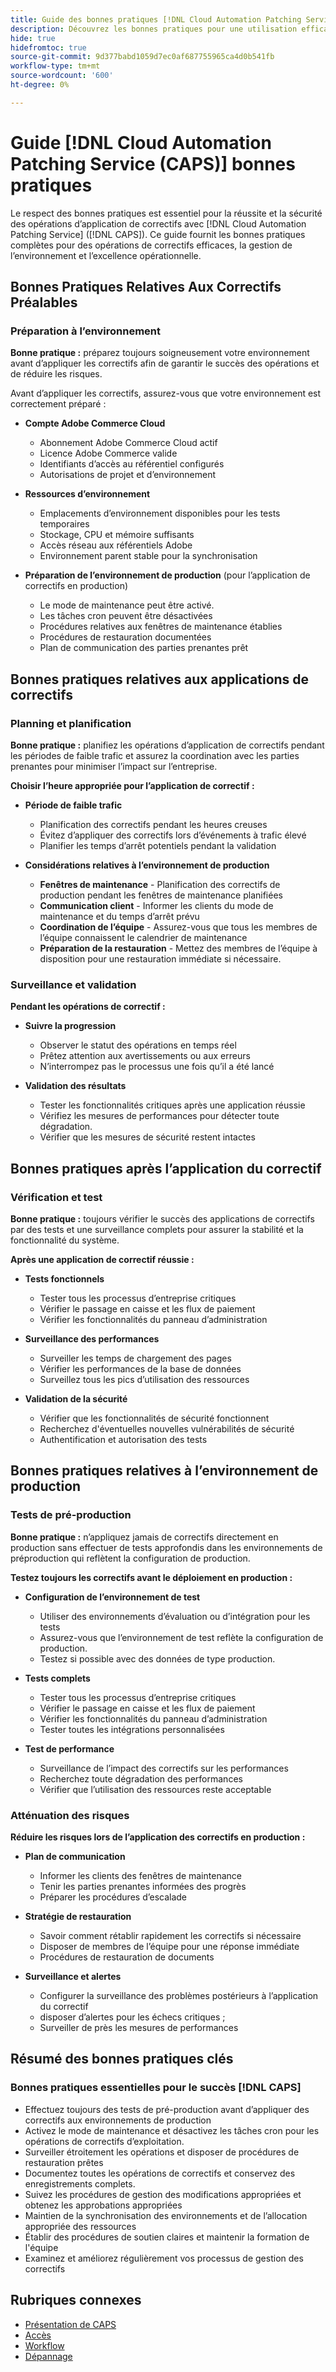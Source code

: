 ```yaml
---
title: Guide des bonnes pratiques [!DNL Cloud Automation Patching Service (CAPS)]
description: Découvrez les bonnes pratiques pour une utilisation efficace et  [!DNL Cloud Automation Patching Service (CAPS)]  sécurité.
hide: true
hidefromtoc: true
source-git-commit: 9d377babd1059d7ec0af687755965ca4d0b541fb
workflow-type: tm+mt
source-wordcount: '600'
ht-degree: 0%

---
```


# Guide [!DNL Cloud Automation Patching Service (CAPS)] bonnes pratiques

Le respect des bonnes pratiques est essentiel pour la réussite et la sécurité des opérations d’application de correctifs avec [!DNL Cloud Automation Patching Service] ([!DNL CAPS]). Ce guide fournit les bonnes pratiques complètes pour des opérations de correctifs efficaces, la gestion de l’environnement et l’excellence opérationnelle.

## Bonnes Pratiques Relatives Aux Correctifs Préalables

### Préparation à l’environnement

**Bonne pratique :** préparez toujours soigneusement votre environnement avant d’appliquer les correctifs afin de garantir le succès des opérations et de réduire les risques.

Avant d’appliquer les correctifs, assurez-vous que votre environnement est correctement préparé :

* **Compte Adobe Commerce Cloud**
   * Abonnement Adobe Commerce Cloud actif
   * Licence Adobe Commerce valide
   * Identifiants d’accès au référentiel configurés
   * Autorisations de projet et d’environnement

* **Ressources d’environnement**
   * Emplacements d’environnement disponibles pour les tests temporaires
   * Stockage, CPU et mémoire suffisants
   * Accès réseau aux référentiels Adobe
   * Environnement parent stable pour la synchronisation

* **Préparation de l’environnement de production** (pour l’application de correctifs en production)
   * Le mode de maintenance peut être activé.
   * Les tâches cron peuvent être désactivées
   * Procédures relatives aux fenêtres de maintenance établies
   * Procédures de restauration documentées
   * Plan de communication des parties prenantes prêt

## Bonnes pratiques relatives aux applications de correctifs

### Planning et planification

**Bonne pratique :** planifiez les opérations d’application de correctifs pendant les périodes de faible trafic et assurez la coordination avec les parties prenantes pour minimiser l’impact sur l’entreprise.

**Choisir l’heure appropriée pour l’application de correctif :**

* **Période de faible trafic**
   * Planification des correctifs pendant les heures creuses
   * Évitez d’appliquer des correctifs lors d’événements à trafic élevé
   * Planifier les temps d’arrêt potentiels pendant la validation

* **Considérations relatives à l’environnement de production**
   * **Fenêtres de maintenance** - Planification des correctifs de production pendant les fenêtres de maintenance planifiées
   * **Communication client** - Informer les clients du mode de maintenance et du temps d’arrêt prévu
   * **Coordination de l’équipe** - Assurez-vous que tous les membres de l’équipe connaissent le calendrier de maintenance
   * **Préparation de la restauration** - Mettez des membres de l’équipe à disposition pour une restauration immédiate si nécessaire.

### Surveillance et validation

**Pendant les opérations de correctif :**

* **Suivre la progression**
   * Observer le statut des opérations en temps réel
   * Prêtez attention aux avertissements ou aux erreurs
   * N’interrompez pas le processus une fois qu’il a été lancé

* **Validation des résultats**
   * Tester les fonctionnalités critiques après une application réussie
   * Vérifiez les mesures de performances pour détecter toute dégradation.
   * Vérifier que les mesures de sécurité restent intactes

## Bonnes pratiques après l’application du correctif

### Vérification et test

**Bonne pratique :** toujours vérifier le succès des applications de correctifs par des tests et une surveillance complets pour assurer la stabilité et la fonctionnalité du système.

**Après une application de correctif réussie :**

* **Tests fonctionnels**
   * Tester tous les processus d’entreprise critiques
   * Vérifier le passage en caisse et les flux de paiement
   * Vérifier les fonctionnalités du panneau d’administration

* **Surveillance des performances**
   * Surveiller les temps de chargement des pages
   * Vérifier les performances de la base de données
   * Surveillez tous les pics d’utilisation des ressources

* **Validation de la sécurité**
   * Vérifier que les fonctionnalités de sécurité fonctionnent
   * Recherchez d&#39;éventuelles nouvelles vulnérabilités de sécurité
   * Authentification et autorisation des tests

## Bonnes pratiques relatives à l’environnement de production

### Tests de pré-production

**Bonne pratique :** n’appliquez jamais de correctifs directement en production sans effectuer de tests approfondis dans les environnements de préproduction qui reflètent la configuration de production.

**Testez toujours les correctifs avant le déploiement en production :**

* **Configuration de l’environnement de test**
   * Utiliser des environnements d’évaluation ou d’intégration pour les tests
   * Assurez-vous que l’environnement de test reflète la configuration de production.
   * Testez si possible avec des données de type production.

* **Tests complets**
   * Tester tous les processus d’entreprise critiques
   * Vérifier le passage en caisse et les flux de paiement
   * Vérifier les fonctionnalités du panneau d’administration
   * Tester toutes les intégrations personnalisées

* **Test de performance**
   * Surveillance de l’impact des correctifs sur les performances
   * Recherchez toute dégradation des performances
   * Vérifier que l’utilisation des ressources reste acceptable

### Atténuation des risques

**Réduire les risques lors de l’application des correctifs en production :**

* **Plan de communication**
   * Informer les clients des fenêtres de maintenance
   * Tenir les parties prenantes informées des progrès
   * Préparer les procédures d’escalade

* **Stratégie de restauration**
   * Savoir comment rétablir rapidement les correctifs si nécessaire
   * Disposer de membres de l’équipe pour une réponse immédiate
   * Procédures de restauration de documents

* **Surveillance et alertes**
   * Configurer la surveillance des problèmes postérieurs à l’application du correctif
   * disposer d’alertes pour les échecs critiques ;
   * Surveiller de près les mesures de performances

## Résumé des bonnes pratiques clés

### Bonnes pratiques essentielles pour le succès [!DNL CAPS]

* Effectuez toujours des tests de pré-production avant d’appliquer des correctifs aux environnements de production
* Activez le mode de maintenance et désactivez les tâches cron pour les opérations de correctifs d’exploitation.
* Surveiller étroitement les opérations et disposer de procédures de restauration prêtes
* Documentez toutes les opérations de correctifs et conservez des enregistrements complets.
* Suivez les procédures de gestion des modifications appropriées et obtenez les approbations appropriées
* Maintien de la synchronisation des environnements et de l’allocation appropriée des ressources
* Établir des procédures de soutien claires et maintenir la formation de l&#39;équipe
* Examinez et améliorez régulièrement vos processus de gestion des correctifs

## Rubriques connexes

* [Présentation de CAPS](intro.md)
* [Accès](access.md)
* [Workflow](workflow.md)
* [Dépannage](troubleshooting.md)
